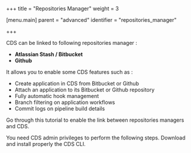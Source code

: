 +++
title = "Repositories Manager"
weight = 3

[menu.main]
parent = "advanced"
identifier = "repositories_manager"

+++


CDS can be linked to following repositories manager :

 - **Atlassian Stash / Bitbucket**
 - **Github**

It allows you to enable some CDS features such as :

 - Create application in CDS from Bitbucket or Github
 - Attach an application to its Bitbucket or Github repository
 - Fully automatic hook management
 - Branch filtering on application workflows
 - Commit logs on pipeline build details

Go through this tutorial to enable the link between repositories managers and CDS.


You need CDS admin privileges to perform the following steps.
Download and install properly the CDS CLI.
